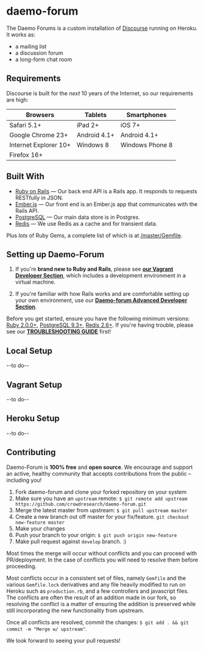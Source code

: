 # daemo-forum
The Daemo Forums is a custom installation of [Discourse](https://github.com/discourse/discourse/) running on Heroku.
It works as:

- a mailing list
- a discussion forum
- a long-form chat room

## Requirements

Discourse is built for the *next* 10 years of the Internet, so our requirements are high:

| Browsers | Tablets |  Smartphones |
| -------- | ------- | ----------- |
| Safari 5.1+| iPad 2+ |  iOS 7+ |
| Google Chrome 23+ |  Android 4.1+ | Android 4.1+ |
| Internet Explorer 10+ | Windows 8 | Windows Phone 8 |
| Firefox 16+ | |

## Built With

- [Ruby on Rails](https://github.com/rails/rails) &mdash; Our back end API is a Rails app. It responds to requests RESTfully in JSON.
- [Ember.js](https://github.com/emberjs/ember.js) &mdash; Our front end is an Ember.js app that communicates with the Rails API.
- [PostgreSQL](http://www.postgresql.org/) &mdash; Our main data store is in Postgres.
- [Redis](http://redis.io/) &mdash; We use Redis as a cache and for transient data.

Plus *lots* of Ruby Gems, a complete list of which is at [/master/Gemfile](/).

## Setting up Daemo-Forum

1. If you're **brand new to Ruby and Rails**, please see [**our Vagrant Developer Section**](docs/VAGRANT.md), which includes a development environment in a virtual machine.

2. If you're familiar with how Rails works and are comfortable setting up your own environment, use our [**Daemo-forum Advanced Developer Section**](docs/DEVELOPER-ADVANCED.md).

Before you get started, ensure you have the following minimum versions: [Ruby 2.0.0+](http://www.ruby-lang.org/en/downloads/), [PostgreSQL 9.3+](http://www.postgresql.org/download/), [Redis 2.6+](http://redis.io/download). If you're having trouble, please see our [**TROUBLESHOOTING GUIDE**](docs/TROUBLESHOOTING.md) first!

## Local Setup
--to do--

## Vagrant Setup
--to do--

## Heroku Setup
--to do--

## Contributing

Daemo-Forum is **100% free** and **open source**. We encourage and support an active, healthy community that
accepts contributions from the public &ndash; including you!

1. Fork daemo-forum and clone your forked repository on your system
1. Make sure you have an `upstream` remote: `$ git remote add upstream https://github.com/crowdresearch/daemo-forum.git`
1. Merge the latest master from upstream: `$ git pull upstream master`
1. Create a new branch out off master for your fix/feature. `git checkout new-feature master`
1. Make your changes
1. Push your branch to your origin: `$ git push origin new-feature`
1. Make pull request against `develop` branch. :)

Most times the merge will occur without conflicts and you can proceed with PR/deployment. In the case of conflicts you will need to resolve them before proceeding.

Most conflicts occur in a consistent set of files, namely `Gemfile` and the various `Gemfile.lock` derivatives and any file heavily modified to run on Heroku such as `production.rb`, and a few controllers and javascript files. The conflicts are often the result of an addition made in our fork, so resolving the conflict is a matter of ensuring the addition is preserved while still incorporating the new functionality from upstream.

Once all conflicts are resolved, commit the changes: `$ git add . && git commit -m "Merge w/ upstream"`.

We look forward to seeing your pull requests!
